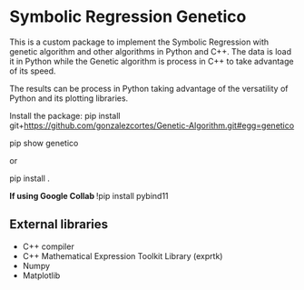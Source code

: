 <h1> Symbolic Regression Genetico </h1>

This is a custom package to implement the Symbolic Regression with genetic algorithm and other algorithms in Python and C++. The data is load it in Python while the Genetic algorithm is process in C++ to take advantage of its speed. 

The results can be process in Python taking advantage of the versatility of Python and its plotting libraries.


Install the package: pip install git+https://github.com/gonzalezcortes/Genetic-Algorithm.git#egg=genetico

pip show genetico

or 

pip install .

<p> <strong> If using Google Collab  </strong> !pip install pybind11 </p>  

<h2> External libraries </h2>

<ul>
	<li> C++ compiler </li>
	<li> C++  Mathematical  Expression  Toolkit  Library (exprtk)</li>
	<li> Numpy </li>
	<li> Matplotlib </li>
</ul>

